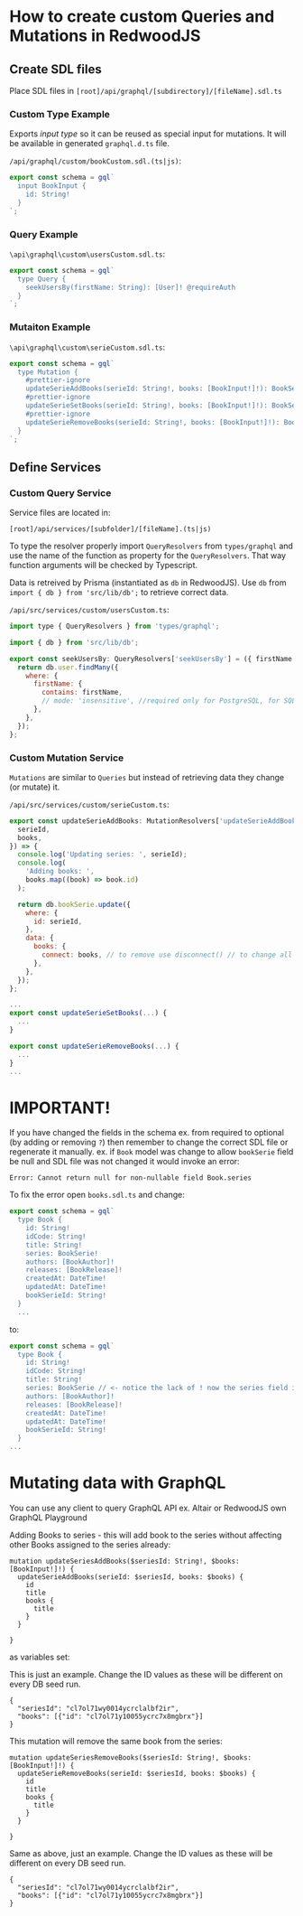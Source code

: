 # How to create custom Queries and Mutations in RedwoodJS

## Create SDL files

Place SDL files in `[root]/api/graphql/[subdirectory]/[fileName].sdl.ts`


### Custom Type Example

Exports *input type* so it can be reused as special input for mutations. It will be available in generated `graphql.d.ts` file.

`/api/graphql/custom/bookCustom.sdl.(ts|js)`:

```js
export const schema = gql`
  input BookInput {
    id: String!
  }
`;
```
### Query Example

`\api\graphql\custom\usersCustom.sdl.ts`:

```js
export const schema = gql`
  type Query {
    seekUsersBy(firstName: String): [User]! @requireAuth
  }
`;
```

### Mutaiton Example

`\api\graphql\custom\serieCustom.sdl.ts`:

```js
export const schema = gql`
  type Mutation {
    #prettier-ignore
    updateSerieAddBooks(serieId: String!, books: [BookInput!]!): BookSerie @requireAuth
    #prettier-ignore
    updateSerieSetBooks(serieId: String!, books: [BookInput!]!): BookSerie @requireAuth
    #prettier-ignore
    updateSerieRemoveBooks(serieId: String!, books: [BookInput!]!): BookSerie @requireAuth
  }
`;
```


## Define Services

### Custom Query Service

Service files are located in:

`[root]/api/services/[subfolder]/[fileName].(ts|js)`

To type the resolver properly import `QueryResolvers` from `types/graphql` and use the name of the function as property for the `QueryResolvers`.
That way function arguments will be checked by Typescript.

Data is retreived by Prisma (instantiated as `db` in RedwoodJS). Use `db` from `import { db } from 'src/lib/db';` to retrieve correct data.

`/api/src/services/custom/usersCustom.ts`:

```js
import type { QueryResolvers } from 'types/graphql';

import { db } from 'src/lib/db';

export const seekUsersBy: QueryResolvers['seekUsersBy'] = ({ firstName }) => {
  return db.user.findMany({
    where: {
      firstName: {
        contains: firstName,
        // mode: 'insensitive', //required only for PostgreSQL, for SQLite it's default behaviour
      },
    },
  });
};
```

### Custom Mutation Service

`Mutations` are similar to `Queries` but instead of retrieving data they change (or mutate) it.

`/api/src/services/custom/serieCustom.ts`:
```js
export const updateSerieAddBooks: MutationResolvers['updateSerieAddBooks'] = ({
  serieId,
  books,
}) => {
  console.log('Updating series: ', serieId);
  console.log(
    'Adding books: ',
    books.map((book) => book.id)
  );

  return db.bookSerie.update({
    where: {
      id: serieId,
    },
    data: {
      books: {
        connect: books, // to remove use disconnect() // to change all use set() see the
      },
    },
  });
};

...
export const updateSerieSetBooks(...) {
  ...
}

export const updateSerieRemoveBooks(...) {
  ...
}
...
```
# IMPORTANT!

If you have changed the fields in the schema ex. from required to optional (by adding or removing `?`) then remember to change the correct SDL file or regenerate it manually.
ex. if `Book` model was change to allow `bookSerie` field be null and SDL file was not changed it would invoke an error:

```
Error: Cannot return null for non-nullable field Book.series
```

To fix the error open `books.sdl.ts` and change:

```js
export const schema = gql`
  type Book {
    id: String!
    idCode: String!
    title: String!
    series: BookSerie!
    authors: [BookAuthor]!
    releases: [BookRelease]!
    createdAt: DateTime!
    updatedAt: DateTime!
    bookSerieId: String!
  }
  ...
  ```

to:

```js
export const schema = gql`
  type Book {
    id: String!
    idCode: String!
    title: String!
    series: BookSerie // <- notice the lack of ! now the series field is ALLOWED to return NULL as a value of the Book object
    authors: [BookAuthor]!
    releases: [BookRelease]!
    createdAt: DateTime!
    updatedAt: DateTime!
    bookSerieId: String!
  }
...
```

# Mutating data with GraphQL

You can use any client to query GraphQL API ex. Altair or RedwoodJS own GraphQL Playground

Adding Books to series - this will add book to the series without affecting other Books assigned to the series already:

```
mutation updateSeriesAddBooks($seriesId: String!, $books: [BookInput!]!) {
  updateSerieAddBooks(serieId: $seriesId, books: $books) {
    id
    title
    books {
      title
    }
  }

}
```

as variables set:

This is just an example. Change the ID values as these will be different on every DB seed run.

```
{
  "seriesId": "cl7ol71wy0014ycrclalbf2ir",
  "books": [{"id": "cl7ol71y10055ycrc7x8mgbrx"}]
}
```

This mutation will remove the same book from the series:

```
mutation updateSeriesRemoveBooks($seriesId: String!, $books: [BookInput!]!) {
  updateSerieRemoveBooks(serieId: $seriesId, books: $books) {
    id
    title
    books {
      title
    }
  }

}
```

Same as above, just an example. Change the ID values as these will be different on every DB seed run.

```
{
  "seriesId": "cl7ol71wy0014ycrclalbf2ir",
  "books": [{"id": "cl7ol71y10055ycrc7x8mgbrx"}]
}
```
